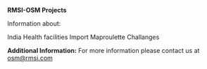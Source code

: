**RMSI-OSM Projects**

Information about:

India Health facilities Import
Maproulette Challanges 

**Additional Information:**
For more information please contact us at osm@rmsi.com
